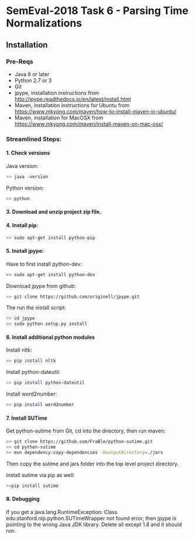 # SemEval-2018 Task 6 - Parsing Time Normalizations

## Installation

### Pre-Reqs
- Java 8 or later
- Python 2.7 or 3
- Git
- jpype, installation instructions from <http://jpype.readthedocs.io/en/latest/install.html>
- Maven, installation instructions for Ubuntu from <https://www.mkyong.com/maven/how-to-install-maven-in-ubuntu/>
- Maven, installation for MacOSX from <https://www.mkyong.com/maven/install-maven-on-mac-osx/>


### Streamlined Steps:

#### 1. Check versions
Java version:
``` bash
>> java -version
```

Python version:
``` bash
>> python
```

#### 3. Download and unzip project zip file.

#### 4. Install pip:
``` bash
>> sudo apt-get install python-pip
```

#### 5. Install jpype:
Have to first install python-dev:
``` bash
>> sudo apt-get install python-dev
```

Download jpype from github:
``` bash
>> git clone https://github.com/originell/jpype.git
```

The run the install script:
``` bash
>> cd jpype
>> sudo python setup.py install
```

#### 6. Install additional python modules
Install nltk:
``` bash
>> pip install nltk
```

Install python-dateutil:
``` bash
>> pip install python-dateutil
```

Install word2number:
``` bash
>> pip install word2number
```

#### 7. Install SUTime
Get python-sutime from Git, cd into the directory, then run maven:
``` bash
>> git clone https://github.com/FraBle/python-sutime.git
>> cd python-sutime
>> mvn dependency:copy-dependencies -DoutputDirectory=./jars
```
Then copy the sutime and jars folder into the top level project directory.

Install sutime via pip as well:
``` bash
>>pip install sutime
```

#### 8. Debugging
If you get a java.lang.RuntimeException: Class edu.stanford.nlp.python.SUTimeWrapper not found error, then jpype is
pointing to the wrong Java JDK library.  Delete all except 1.8 and it should run.
